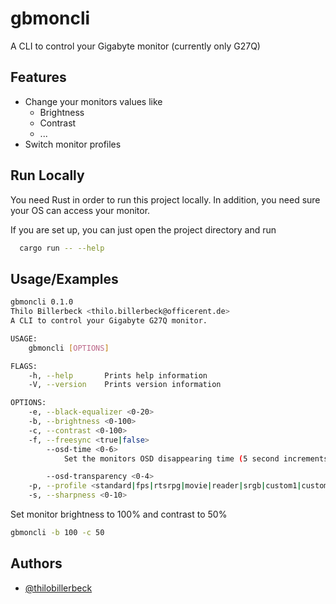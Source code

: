 # gbmoncli

A CLI to control your Gigabyte monitor (currently only G27Q)

## Features

- Change your monitors values like
  - Brightness
  - Contrast
  - ...
- Switch monitor profiles

## Run Locally

You need Rust in order to run this project locally. In addition, you need sure your OS can access your monitor.

If you are set up, you can just open the project directory and run

```bash
  cargo run -- --help
```

## Usage/Examples

```bash
gbmoncli 0.1.0
Thilo Billerbeck <thilo.billerbeck@officerent.de>
A CLI to control your Gigabyte G27Q monitor.

USAGE:
    gbmoncli [OPTIONS]

FLAGS:
    -h, --help       Prints help information
    -V, --version    Prints version information

OPTIONS:
    -e, --black-equalizer <0-20>                                                     Change monitor black equalizer
    -b, --brightness <0-100>                                                         Change monitor brightness
    -c, --contrast <0-100>                                                           Change monitor contrast
    -f, --freesync <true|false>                                                      Turn AMD Freesync on/off
        --osd-time <0-6>
            Set the monitors OSD disappearing time (5 second increments)

        --osd-transparency <0-4>                                                     Set the monitors OSD transparency
    -p, --profile <standard|fps|rtsrpg|movie|reader|srgb|custom1|custom2|custom3>    Change the monitor profile
    -s, --sharpness <0-10>                                                           Change monitor sharpness
```

Set monitor brightness to 100% and contrast to 50%

```bash
gbmoncli -b 100 -c 50
```

## Authors

- [@thilobillerbeck](https://github.com/thilobillerbeck)
